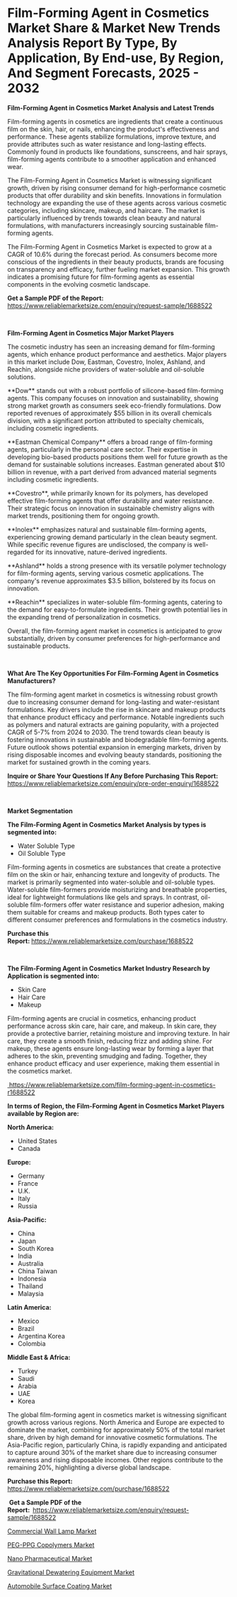 <p><h1>Film-Forming Agent in Cosmetics Market Share & Market New Trends Analysis Report By Type, By Application, By End-use, By Region, And Segment Forecasts, 2025 - 2032</h1></p><p><strong>Film-Forming Agent in Cosmetics Market Analysis and Latest Trends</strong></p>
<p><p>Film-forming agents in cosmetics are ingredients that create a continuous film on the skin, hair, or nails, enhancing the product's effectiveness and performance. These agents stabilize formulations, improve texture, and provide attributes such as water resistance and long-lasting effects. Commonly found in products like foundations, sunscreens, and hair sprays, film-forming agents contribute to a smoother application and enhanced wear.</p><p>The Film-Forming Agent in Cosmetics Market is witnessing significant growth, driven by rising consumer demand for high-performance cosmetic products that offer durability and skin benefits. Innovations in formulation technology are expanding the use of these agents across various cosmetic categories, including skincare, makeup, and haircare. The market is particularly influenced by trends towards clean beauty and natural formulations, with manufacturers increasingly sourcing sustainable film-forming agents.</p><p>The Film-Forming Agent in Cosmetics Market is expected to grow at a CAGR of 10.6% during the forecast period. As consumers become more conscious of the ingredients in their beauty products, brands are focusing on transparency and efficacy, further fueling market expansion. This growth indicates a promising future for film-forming agents as essential components in the evolving cosmetic landscape.</p></p>
<p><strong>Get a Sample PDF of the Report:&nbsp;</strong> <a href="https://www.reliablemarketsize.com/enquiry/request-sample/1688522?utm_campaign=1879&utm_medium=2&utm_source=Github&utm_content=ia&utm_term=06012025&utm_id=film-forming-agent-in-cosmetics">https://www.reliablemarketsize.com/enquiry/request-sample/1688522</a></p>
<p>&nbsp;</p>
<p><strong>Film-Forming Agent in Cosmetics Major Market Players</strong></p>
<p><p>The cosmetic industry has seen an increasing demand for film-forming agents, which enhance product performance and aesthetics. Major players in this market include Dow, Eastman, Covestro, Inolex, Ashland, and Reachin, alongside niche providers of water-soluble and oil-soluble solutions.</p><p>**Dow** stands out with a robust portfolio of silicone-based film-forming agents. This company focuses on innovation and sustainability, showing strong market growth as consumers seek eco-friendly formulations. Dow reported revenues of approximately $55 billion in its overall chemicals division, with a significant portion attributed to specialty chemicals, including cosmetic ingredients.</p><p>**Eastman Chemical Company** offers a broad range of film-forming agents, particularly in the personal care sector. Their expertise in developing bio-based products positions them well for future growth as the demand for sustainable solutions increases. Eastman generated about $10 billion in revenue, with a part derived from advanced material segments including cosmetic ingredients.</p><p>**Covestro**, while primarily known for its polymers, has developed effective film-forming agents that offer durability and water resistance. Their strategic focus on innovation in sustainable chemistry aligns with market trends, positioning them for ongoing growth.</p><p>**Inolex** emphasizes natural and sustainable film-forming agents, experiencing growing demand particularly in the clean beauty segment. While specific revenue figures are undisclosed, the company is well-regarded for its innovative, nature-derived ingredients.</p><p>**Ashland** holds a strong presence with its versatile polymer technology for film-forming agents, serving various cosmetic applications. The company's revenue approximates $3.5 billion, bolstered by its focus on innovation.</p><p>**Reachin** specializes in water-soluble film-forming agents, catering to the demand for easy-to-formulate ingredients. Their growth potential lies in the expanding trend of personalization in cosmetics.</p><p>Overall, the film-forming agent market in cosmetics is anticipated to grow substantially, driven by consumer preferences for high-performance and sustainable products.</p></p>
<p>&nbsp;</p>
<p><strong>What Are The Key Opportunities For Film-Forming Agent in Cosmetics Manufacturers?</strong></p>
<p><p>The film-forming agent market in cosmetics is witnessing robust growth due to increasing consumer demand for long-lasting and water-resistant formulations. Key drivers include the rise in skincare and makeup products that enhance product efficacy and performance. Notable ingredients such as polymers and natural extracts are gaining popularity, with a projected CAGR of 5-7% from 2024 to 2030. The trend towards clean beauty is fostering innovations in sustainable and biodegradable film-forming agents. Future outlook shows potential expansion in emerging markets, driven by rising disposable incomes and evolving beauty standards, positioning the market for sustained growth in the coming years.</p></p>
<p><strong>Inquire or Share Your Questions If Any Before Purchasing This Report:</strong> <a href="https://www.reliablemarketsize.com/enquiry/pre-order-enquiry/1688522?utm_campaign=1879&utm_medium=2&utm_source=Github&utm_content=ia&utm_term=06012025&utm_id=film-forming-agent-in-cosmetics">https://www.reliablemarketsize.com/enquiry/pre-order-enquiry/1688522</a></p>
<p>&nbsp;</p>
<p><strong>Market Segmentation</strong></p>
<p><strong>The Film-Forming Agent in Cosmetics Market Analysis by types is segmented into:</strong></p>
<p><ul><li>Water Soluble Type</li><li>Oil Soluble Type</li></ul></p>
<p><p>Film-forming agents in cosmetics are substances that create a protective film on the skin or hair, enhancing texture and longevity of products. The market is primarily segmented into water-soluble and oil-soluble types. Water-soluble film-formers provide moisturizing and breathable properties, ideal for lightweight formulations like gels and sprays. In contrast, oil-soluble film-formers offer water resistance and superior adhesion, making them suitable for creams and makeup products. Both types cater to different consumer preferences and formulations in the cosmetics industry.</p></p>
<p><strong>Purchase this Report:&nbsp;</strong><a href="https://www.reliablemarketsize.com/purchase/1688522?utm_campaign=1879&utm_medium=2&utm_source=Github&utm_content=ia&utm_term=06012025&utm_id=film-forming-agent-in-cosmetics">https://www.reliablemarketsize.com/purchase/1688522</a></p>
<p>&nbsp;</p>
<p><strong>The Film-Forming Agent in Cosmetics Market Industry Research by Application is segmented into:</strong></p>
<p><ul><li>Skin Care</li><li>Hair Care</li><li>Makeup</li></ul></p>
<p><p>Film-forming agents are crucial in cosmetics, enhancing product performance across skin care, hair care, and makeup. In skin care, they provide a protective barrier, retaining moisture and improving texture. In hair care, they create a smooth finish, reducing frizz and adding shine. For makeup, these agents ensure long-lasting wear by forming a layer that adheres to the skin, preventing smudging and fading. Together, they enhance product efficacy and user experience, making them essential in the cosmetics market.</p></p>
<p><a href="https://www.reliablemarketsize.com/film-forming-agent-in-cosmetics-r1688522?utm_campaign=1879&utm_medium=2&utm_source=Github&utm_content=ia&utm_term=06012025&utm_id=film-forming-agent-in-cosmetics">&nbsp;https://www.reliablemarketsize.com/film-forming-agent-in-cosmetics-r1688522</a></p>
<p><strong>In terms of Region, the Film-Forming Agent in Cosmetics Market Players available by Region are:</strong></p>
<p>
    <p> <strong> North America: </strong>
        <ul>
            <li>United States</li>
            <li>Canada</li>
        </ul>
        </p> 
    <p> <strong> Europe: </strong>
        <ul>
            <li>Germany</li>
            <li>France</li>
            <li>U.K.</li>
            <li>Italy</li>
            <li>Russia</li>
        </ul>
        </p> 
    <p> <strong> Asia-Pacific: </strong>
        <ul>
            <li>China</li>
            <li>Japan</li>
            <li>South Korea</li>
            <li>India</li>
            <li>Australia</li>
            <li>China Taiwan</li>
            <li>Indonesia</li>
            <li>Thailand</li>
            <li>Malaysia</li>
        </ul>
        </p> 
    <p> <strong> Latin America: </strong>
        <ul>
            <li>Mexico</li>
            <li>Brazil</li>
            <li>Argentina Korea</li>
            <li>Colombia</li>
        </ul>
        </p> 
    <p> <strong> Middle East & Africa: </strong>
        <ul>
            <li>Turkey</li>
            <li>Saudi</li>
            <li>Arabia</li>
            <li>UAE</li>
            <li>Korea</li>
        </ul>
    </p>
    </p>
<p><p>The global film-forming agent in cosmetics market is witnessing significant growth across various regions. North America and Europe are expected to dominate the market, combining for approximately 50% of the total market share, driven by high demand for innovative cosmetic formulations. The Asia-Pacific region, particularly China, is rapidly expanding and anticipated to capture around 30% of the market share due to increasing consumer awareness and rising disposable incomes. Other regions contribute to the remaining 20%, highlighting a diverse global landscape.</p></p>
<p><strong>Purchase this Report: </strong><a href="https://www.reliablemarketsize.com/purchase/1688522?utm_campaign=1879&utm_medium=2&utm_source=Github&utm_content=ia&utm_term=06012025&utm_id=film-forming-agent-in-cosmetics">https://www.reliablemarketsize.com/purchase/1688522</a></p>
<p>&nbsp;<strong>Get a Sample PDF of the Report:&nbsp;&nbsp;</strong><a href="https://www.reliablemarketsize.com/enquiry/request-sample/1688522?utm_campaign=1879&utm_medium=2&utm_source=Github&utm_content=ia&utm_term=06012025&utm_id=film-forming-agent-in-cosmetics">https://www.reliablemarketsize.com/enquiry/request-sample/1688522</a></p>
<p><strong></strong></p>
<p><p><a href="https://www.linkedin.com/pulse/commercial-wall-lamp-research-study-market-outlook-regulatory-ozzye?utm_campaign=1879&utm_medium=2&utm_source=Github&utm_content=ia&utm_term=06012025&utm_id=film-forming-agent-in-cosmetics">Commercial Wall Lamp Market</a></p><p><a href="https://github.com/FassouRP/Market-Research-Report-List-6/blob/main/peg-ppg-copolymers-market.md?utm_campaign=1879&utm_medium=2&utm_source=Github&utm_content=ia&utm_term=06012025&utm_id=film-forming-agent-in-cosmetics">PEG-PPG Copolymers Market</a></p><p><a href="https://www.linkedin.com/pulse/nano-pharmaceutical-market-analysis-sizetrends-size-forecast-increasing-xlxjc?utm_campaign=1879&utm_medium=2&utm_source=Github&utm_content=ia&utm_term=06012025&utm_id=film-forming-agent-in-cosmetics">Nano Pharmaceutical Market</a></p><p><a href="https://www.linkedin.com/pulse/gravitational-dewatering-equipment-market-innovations-trends-gnhac?utm_campaign=1879&utm_medium=2&utm_source=Github&utm_content=ia&utm_term=06012025&utm_id=film-forming-agent-in-cosmetics">Gravitational Dewatering Equipment Market</a></p><p><a href="https://www.linkedin.com/pulse/size-dynamics-expected-growth-automobile-surface-coating-market-bb0wc?utm_campaign=1879&utm_medium=2&utm_source=Github&utm_content=ia&utm_term=06012025&utm_id=film-forming-agent-in-cosmetics">Automobile Surface Coating Market</a></p></p>
